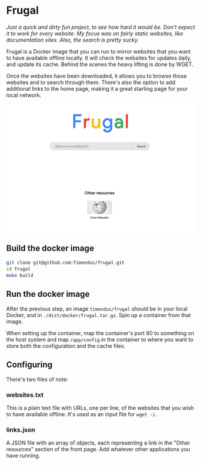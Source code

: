 # Frugal

_Just a quick and dirty fun project, to see how hard it would be. Don't expect
it to work for every website. My focus was on fairly static websites, like
documentation sites. Also, the search is pretty sucky._

Frugal is a Docker image that you can run to mirror websites that you want to
have available offline locally. It will check the websites for updates daily,
and update its cache. Behind the scenes the heavy lifting is done by WGET.

Once the websites have been downloaded, it allows you to browse those websites
and to search through them. There's also the option to add additional links to
the home page, making it a great starting page for your local network.

![Screenshot of the search page](./screenshot.png)

## Build the docker image

```bash
git clone git@github.com:Timendus/frugal.git
cd frugal
make build
```

## Run the docker image

After the previous step, an image `timendus/frugal` should be in your local
Docker, and in `./dist/docker/frugal.tar.gz`. Spin up a container from that image.

When setting up the container, map the container's port 80 to something on the
host system and map `/app/config` in the container to where you want to store
both the configuration and the cache files.

## Configuring

There's two files of note:

### websites.txt

This is a plain text file with URLs, one per line, of the websites that you wish
to have available offline. It's used as an input file for `wget -i`.

### links.json

A JSON file with an array of objects, each representing a link in the "Other
resources" section of the front page. Add whatever other applications you have
running.
